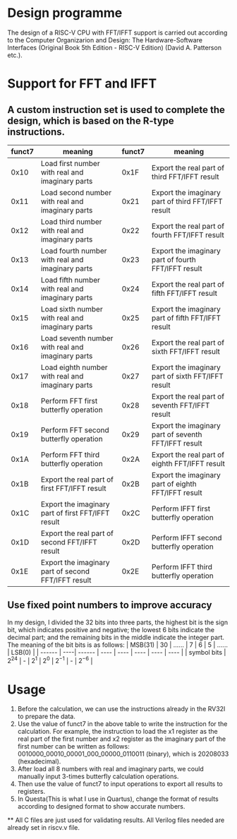 # Design programme
The design of a RISC-V CPU with FFT/IFFT support is carried out according to the Computer Organizarion and Design: The Hardware-Software Interfaces (Original Book 5th Edition - RISC-V Edition) (David A. Patterson etc.).
# Support for FFT and IFFT
## A custom instruction set is used to complete the design, which is based on the R-type instructions.
| funct7 | meaning | funct7 | meaning |
| ------ | ------------------------------| -------- | ---- |
| 0x10 | Load first number with real and imaginary parts | 0x1F | Export the real part of third FFT/IFFT result |
| 0x11 | Load second number with real and imaginary parts | 0x21 | Export the imaginary part of third FFT/IFFT result | 
| 0x12 | Load third number with real and imaginary parts | 0x22 | Export the real part of fourth FFT/IFFT result |
| 0x13 | Load fourth number with real and imaginary parts | 0x23 | Export the imaginary part of fourth FFT/IFFT result |
| 0x14 | Load fifth number with real and imaginary parts | 0x24 | Export the real part of fifth FFT/IFFT result | 
| 0x15 | Load sixth number with real and imaginary parts | 0x25 | Export the imaginary part of fifth FFT/IFFT result| 
| 0x16 | Load seventh number with real and imaginary parts | 0x26 | Export the real part of sixth FFT/IFFT result | 
| 0x17 | Load eighth number with real and imaginary parts | 0x27 | Export the imaginary part of sixth FFT/IFFT result | 
| 0x18 | Perform FFT first butterfly operation | 0x28 | Export the real part of seventh FFT/IFFT result |
| 0x19 | Perform FFT second butterfly operation | 0x29 | Export the imaginary part of seventh FFT/IFFT result | 
| 0x1A | Perform FFT third butterfly operation | 0x2A | Export the real part of eighth FFT/IFFT result |
| 0x1B | Export the real part of first FFT/IFFT result | 0x2B | Export the imaginary part of eighth FFT/IFFT result |
| 0x1C | Export the imaginary part of first FFT/IFFT result | 0x2C | Perform IFFT first butterfly operation |
| 0x1D | Export the real part of second FFT/IFFT result | 0x2D | Perform IFFT second butterfly operation |
| 0x1E | Export the imaginary part of second FFT/IFFT result | 0x2E | Perform IFFT third butterfly operation |
## Use fixed point numbers to improve accuracy
In my design, I divided the 32 bits into three parts, the highest bit is the sign bit, which indicates positive and negative; the lowest 6 bits indicate the decimal part; and the remaining bits in the middle indicate the integer part. The meaning of the bit bits is as follows:
| MSB(31) | 30 | ......  | 7 | 6 | 5 | ......  | LSB(0) | 
| ------ | ----| ------ | ---- | ---- | ---- | ---- | ---- |
| symbol bits | $2^{24}$ | - | $2^1$ | $2^0$ | $2^{-1}$ | - | $2^{-6}$ |
# Usage
1. Before the calculation, we can use the instructions already in the RV32I to prepare the data.
2. Use the value of funct7 in the above table to write the instruction for the calculation. For example, the instruction to load the x1 register as the real part of the first number and x2 register as the imaginary part of the first number can be written as follows: 0010000_00010_00001_000_00000_0110011 (binary), which is 20208033 (hexadecimal).
3. After load all 8 numbers with real and imaginary parts, we could manually input 3-times butterfly calculation operations.
4. Then use the value of funct7 to input operations to export all results to registers.
5. In Questa(This is what I use in Quartus), change the format of results according to designed format to show accurate numbers.

** All C files are just used for validating results. All Verilog files needed are already set in riscv.v file.
